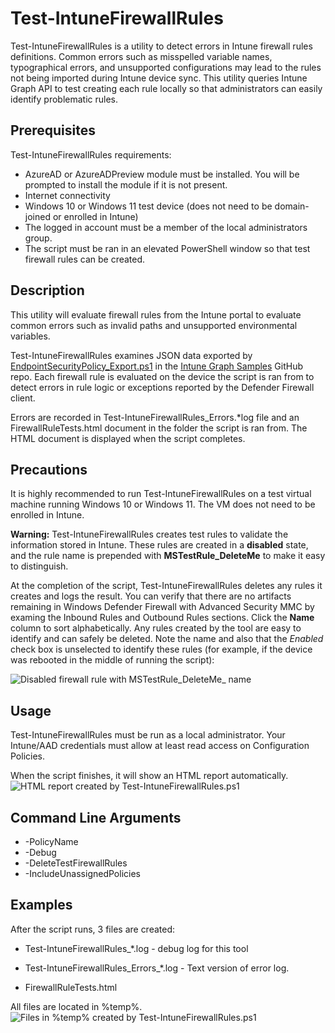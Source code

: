 # Test-IntuneFirewallRules

Test-IntuneFirewallRules is a utility to detect errors in Intune firewall rules definitions.  Common errors such as misspelled variable names, typographical errors, and unsupported configurations may lead to the rules not being imported during Intune device sync. This utility queries Intune Graph API to test creating each rule locally so that administrators can easily identify problematic rules.

## Prerequisites

Test-IntuneFirewallRules requirements:

* AzureAD or AzureADPreview module must be installed.  You will be prompted to install the module if it is not present.
* Internet connectivity
* Windows 10 or Windows 11 test device (does not need to be domain-joined or enrolled in Intune)
* The logged in account must be a member of the local administrators group.
* The script must be ran in an elevated PowerShell window so that test firewall rules can be created.

## Description

This utility will evaluate firewall rules from the Intune portal to evaluate common errors such as invalid paths and unsupported environmental variables.

Test-IntuneFirewallRules examines JSON data exported by [EndpointSecurityPolicy_Export.ps1](https://raw.githubusercontent.com/microsoftgraph/powershell-intune-samples/master/EndpointSecurity/EndpointSecurityPolicy_Export.ps1) in the [Intune Graph Samples](https://github.com/microsoftgraph/powershell-intune-samples) GitHub repo.  Each firewall rule is evaluated on the device the script is ran from to detect errors in rule logic or exceptions reported by the Defender Firewall client.

Errors are recorded in Test-IntuneFirewallRules_Errors.*log file and an FirewallRuleTests.html document in the folder the script is ran from.  The HTML document is displayed when the script completes.

## Precautions

It is highly recommended to run Test-IntuneFirewallRules on a test virtual machine running Windows 10 or Windows 11.  The VM does not need to be enrolled in Intune.


**Warning:** Test-IntuneFirewallRules creates test rules to validate the information stored in Intune.  These rules are created in a **disabled** state, and the rule name is prepended with ____MSTestRule_DeleteMe____ to make it easy to distinguish.

At the completion of the script, Test-IntuneFirewallRules deletes any rules it creates and logs the result.  You can verify that there are no artifacts remaining in Windows Defender Firewall with Advanced Security MMC by examing the Inbound Rules and Outbound Rules sections. Click the **Name** column to sort alphabetically.  Any rules created by the tool are easy to identify and can safely be deleted.  Note the name and also that the *Enabled* check box is unselected to identify these rules (for example, if the device was rebooted in the middle of running the script):

![Disabled firewall rule with ___MSTestRule_DeleteMe____ name](https://github.com/markstan/Test-IntuneFirewallRules/blob/main/Resources/DisabledFirewallRule.png)

## Usage

Test-IntuneFirewallRules must be run as a local administrator.  Your Intune/AAD credentials must allow at least read access on Configuration Policies.

When the script finishes, it will show an HTML report automatically.![HTML report created by Test-IntuneFirewallRules.ps1](https://github.com/markstan/Test-IntuneFirewallRules/blob/main/Resources/results.png)

## Command Line Arguments

* -PolicyName
* -Debug
* -DeleteTestFirewallRules
* -IncludeUnassignedPolicies

## Examples

After the script runs, 3 files are created:

* Test-IntuneFirewallRules_*.log - debug log for this tool

* Test-IntuneFirewallRules_Errors_*.log -  Text version of error log.

* FirewallRuleTests.html

All files are located in %temp%.
![Files in %temp% created by Test-IntuneFirewallRules.ps1](https://github.com/markstan/Test-IntuneFirewallRules/blob/main/Resources/Filescreated.png)
